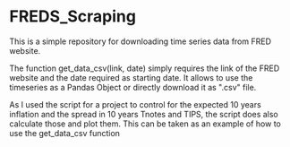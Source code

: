# FREDS_Scraping

This is a simple repository for downloading time series data from FRED website.

The function get_data_csv(link, date) simply requires the link of the FRED website and the date required as starting date. It allows to use the timeseries as a Pandas Object or directly download it as ".csv" file.

As I used the script for a project to control for the expected 10 years inflation and the spread in 10 years Tnotes and TIPS, the script does also calculate those and plot them. This can be taken as an example of how to use the get_data_csv function
